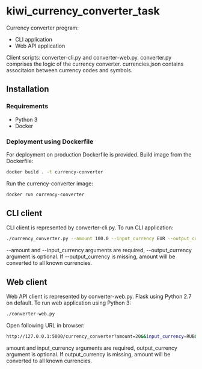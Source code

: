 # kiwi_currency_converter_task
Currency converter program:

- CLI application
- Web API application

Client scripts: converter-cli.py and converter-web.py. converter.py comprises the logic of the currency converter. 
currencies.json contains associtaion between currency codes and symbols.

## Installation
### Requirements
* Python 3
* Docker 

### Deployment using Dockerfile
For deployment on production Dockerfile is provided. Build image from the Dockerfile:
```bash
docker build . -t currency-converter
```

Run the currency-converter image:
```bash
docker run currency-converter
```

## CLI client
CLI client is represented by converter-cli.py. To run CLI application:

```bash
./currency_converter.py --amount 100.0 --input_currency EUR --output_currency CZK
```
--amount and --input_currency arguments are required, --output_currency argument is optional. If --output_currency is missing, amount will be converted to all known currencies.

## Web client
Web API client is represented by converter-web.py. 
Flask using Python 2.7 on default. To run web application using Python 3:
```bash
./converter-web.py
```
Open following URL in browser:
```bash
http://127.0.0.1:5000/currency_converter?amount=20&&input_currency=RUB&&output_currency=CZK
```
amount and input_currency arguments are required, output_currency argument is optional. If output_currency is missing, amount will be converted to all known currencies.
